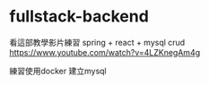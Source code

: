 # fullstack-backend
看這部教學影片練習 spring + react + mysql crud 
https://www.youtube.com/watch?v=4LZKnegAm4g  

練習使用docker 建立mysql
